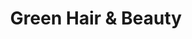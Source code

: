 ---
title: "Green Hair & Beauty"
url: /osnabrueck/green-hair-und-beauty-martinistrasse/
shop: Friseur
---